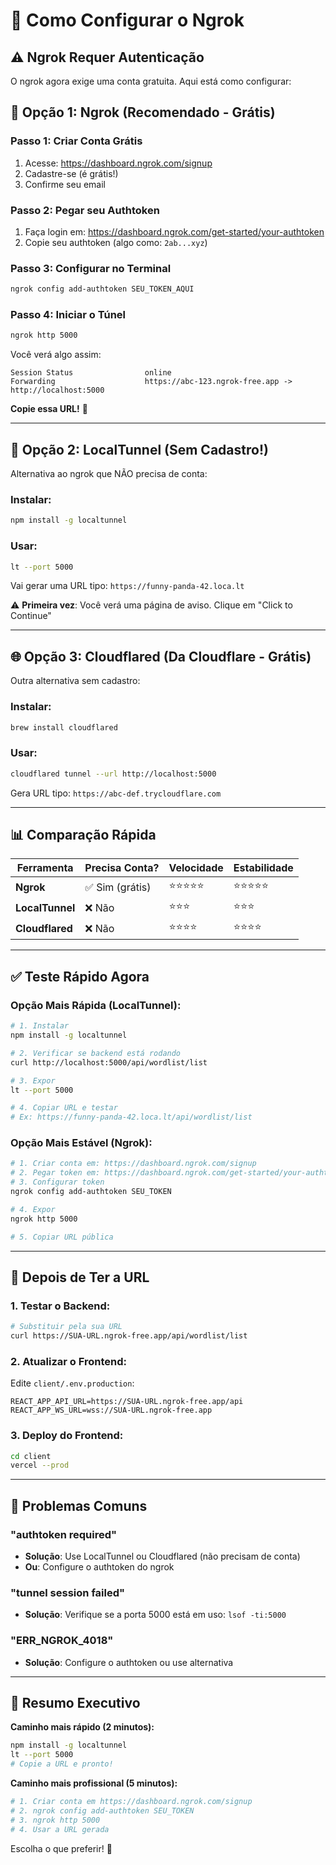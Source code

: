 # 🔧 Como Configurar o Ngrok

## ⚠️ Ngrok Requer Autenticação

O ngrok agora exige uma conta gratuita. Aqui está como configurar:

## 📝 Opção 1: Ngrok (Recomendado - Grátis)

### Passo 1: Criar Conta Grátis
1. Acesse: https://dashboard.ngrok.com/signup
2. Cadastre-se (é grátis!)
3. Confirme seu email

### Passo 2: Pegar seu Authtoken
1. Faça login em: https://dashboard.ngrok.com/get-started/your-authtoken
2. Copie seu authtoken (algo como: `2ab...xyz`)

### Passo 3: Configurar no Terminal
```bash
ngrok config add-authtoken SEU_TOKEN_AQUI
```

### Passo 4: Iniciar o Túnel
```bash
ngrok http 5000
```

Você verá algo assim:
```
Session Status                online
Forwarding                    https://abc-123.ngrok-free.app -> http://localhost:5000
```

**Copie essa URL!** 🎉

---

## 🚀 Opção 2: LocalTunnel (Sem Cadastro!)

Alternativa ao ngrok que NÃO precisa de conta:

### Instalar:
```bash
npm install -g localtunnel
```

### Usar:
```bash
lt --port 5000
```

Vai gerar uma URL tipo: `https://funny-panda-42.loca.lt`

⚠️ **Primeira vez**: Você verá uma página de aviso. Clique em "Click to Continue"

---

## 🌐 Opção 3: Cloudflared (Da Cloudflare - Grátis)

Outra alternativa sem cadastro:

### Instalar:
```bash
brew install cloudflared
```

### Usar:
```bash
cloudflared tunnel --url http://localhost:5000
```

Gera URL tipo: `https://abc-def.trycloudflare.com`

---

## 📊 Comparação Rápida

| Ferramenta | Precisa Conta? | Velocidade | Estabilidade |
|------------|---------------|------------|--------------|
| **Ngrok** | ✅ Sim (grátis) | ⭐⭐⭐⭐⭐ | ⭐⭐⭐⭐⭐ |
| **LocalTunnel** | ❌ Não | ⭐⭐⭐ | ⭐⭐⭐ |
| **Cloudflared** | ❌ Não | ⭐⭐⭐⭐ | ⭐⭐⭐⭐ |

---

## ✅ Teste Rápido Agora

### Opção Mais Rápida (LocalTunnel):

```bash
# 1. Instalar
npm install -g localtunnel

# 2. Verificar se backend está rodando
curl http://localhost:5000/api/wordlist/list

# 3. Expor
lt --port 5000

# 4. Copiar URL e testar
# Ex: https://funny-panda-42.loca.lt/api/wordlist/list
```

### Opção Mais Estável (Ngrok):

```bash
# 1. Criar conta em: https://dashboard.ngrok.com/signup
# 2. Pegar token em: https://dashboard.ngrok.com/get-started/your-authtoken
# 3. Configurar token
ngrok config add-authtoken SEU_TOKEN

# 4. Expor
ngrok http 5000

# 5. Copiar URL pública
```

---

## 🎯 Depois de Ter a URL

### 1. Testar o Backend:
```bash
# Substituir pela sua URL
curl https://SUA-URL.ngrok-free.app/api/wordlist/list
```

### 2. Atualizar o Frontend:

Edite `client/.env.production`:
```env
REACT_APP_API_URL=https://SUA-URL.ngrok-free.app/api
REACT_APP_WS_URL=wss://SUA-URL.ngrok-free.app
```

### 3. Deploy do Frontend:
```bash
cd client
vercel --prod
```

---

## 🐛 Problemas Comuns

### "authtoken required"
- **Solução**: Use LocalTunnel ou Cloudflared (não precisam de conta)
- **Ou**: Configure o authtoken do ngrok

### "tunnel session failed"
- **Solução**: Verifique se a porta 5000 está em uso: `lsof -ti:5000`

### "ERR_NGROK_4018"
- **Solução**: Configure o authtoken ou use alternativa

---

## 🎉 Resumo Executivo

**Caminho mais rápido (2 minutos):**
```bash
npm install -g localtunnel
lt --port 5000
# Copie a URL e pronto!
```

**Caminho mais profissional (5 minutos):**
```bash
# 1. Criar conta em https://dashboard.ngrok.com/signup
# 2. ngrok config add-authtoken SEU_TOKEN
# 3. ngrok http 5000
# 4. Usar a URL gerada
```

Escolha o que preferir! 🚀
